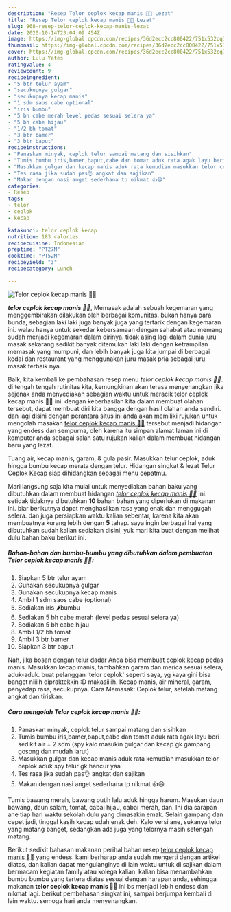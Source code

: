 ```yaml
---
description: "Resep Telor ceplok kecap manis 🍳🍾 Lezat"
title: "Resep Telor ceplok kecap manis 🍳🍾 Lezat"
slug: 968-resep-telor-ceplok-kecap-manis-lezat
date: 2020-10-14T23:04:09.454Z
image: https://img-global.cpcdn.com/recipes/36d2ecc2cc800422/751x532cq70/telor-ceplok-kecap-manis-🍳🍾-foto-resep-utama.jpg
thumbnail: https://img-global.cpcdn.com/recipes/36d2ecc2cc800422/751x532cq70/telor-ceplok-kecap-manis-🍳🍾-foto-resep-utama.jpg
cover: https://img-global.cpcdn.com/recipes/36d2ecc2cc800422/751x532cq70/telor-ceplok-kecap-manis-🍳🍾-foto-resep-utama.jpg
author: Lulu Yates
ratingvalue: 4
reviewcount: 9
recipeingredient:
- "5 btr telur ayam"
- "secukupnya gulgar"
- "secukupnya kecap manis"
- "1 sdm saos cabe optional"
- "iris bumbu"
- "5 bh cabe merah level pedas sesuai selera ya"
- "5 bh cabe hijau"
- "1/2 bh tomat"
- "3 btr bamer"
- "3 btr baput"
recipeinstructions:
- "Panaskan minyak, ceplok telur sampai matang dan sisihkan"
- "Tumis bumbu iris,bamer,baput,cabe dan tomat aduk rata agak layu beri sedikit air ± 2 sdm (spy kalo masukin gulgar dan kecap gk gampang gosong dan mudah larut)"
- "Masukkan gulgar dan kecap manis aduk rata kemudian masukkan telor ceplok aduk spy telur gk hancur yaa"
- "Tes rasa jika sudah pas👌 angkat dan sajikan"
- "Makan dengan nasi anget sederhana tp nikmat 👍😄"
categories:
- Resep
tags:
- telor
- ceplok
- kecap

katakunci: telor ceplok kecap 
nutrition: 183 calories
recipecuisine: Indonesian
preptime: "PT27M"
cooktime: "PT52M"
recipeyield: "3"
recipecategory: Lunch

---
```



![Telor ceplok kecap manis 🍳🍾](https://img-global.cpcdn.com/recipes/36d2ecc2cc800422/751x532cq70/telor-ceplok-kecap-manis-🍳🍾-foto-resep-utama.jpg)

<b><i>telor ceplok kecap manis 🍳🍾</i></b>, Memasak adalah sebuah kegemaran yang menggembirakan dilakukan oleh berbagai komunitas. bukan hanya para bunda, sebagian laki laki juga banyak juga yang tertarik dengan kegemaran ini. walau hanya untuk sekedar kebersamaan dengan sahabat atau memang sudah menjadi kegemaran dalam dirinya. tidak asing lagi dalam dunia juru masak sekarang sedikit banyak ditemukan laki laki dengan ketrampilan memasak yang mumpuni, dan lebih banyak juga kita jumpai di berbagai kedai dan restaurant yang menggunakan juru masak pria sebagai juru masak terbaik nya.

Baik, kita kembali ke pembahasan resep menu <i>telor ceplok kecap manis 🍳🍾</i>. di tengah tengah rutinitas kita, kemungkinan akan terasa menyenangkan jika sejenak anda menyediakan sebagian waktu untuk meracik telor ceplok kecap manis 🍳🍾 ini. dengan keberhasilan kita dalam membuat olahan tersebut, dapat membuat diri kita bangga dengan hasil olahan anda sendiri. dan lagi disini dengan perantara situs ini anda akan memiliki rujukan untuk mengolah masakan <u>telor ceplok kecap manis 🍳🍾</u> tersebut menjadi hidangan yang endess dan sempurna, oleh karena itu simpan alamat laman ini di komputer anda sebagai salah satu rujukan kalian dalam membuat hidangan baru yang lezat.

Tuang air, kecap manis, garam, &amp; gula pasir. Masukkan telur ceplok, aduk hingga bumbu kecap merata dengan telur. Hidangan singkat &amp; lezat Telur Ceplok Kecap siap dihidangkan sebagai menu cepatmu.


Mari langsung saja kita mulai untuk menyediakan bahan baku yang dibutuhkan dalam membuat hidangan <u><i>telor ceplok kecap manis 🍳🍾</i></u> ini. setidak tidaknya dibutuhkan <b>10</b> bahan bahan yang diperlukan di makanan ini. biar berikutnya dapat menghasilkan rasa yang enak dan menggugah selera. dan juga persiapkan waktu kalian sebentar, karena kita akan membuatnya kurang lebih dengan <b>5</b> tahap. saya ingin berbagai hal yang dibutuhkan sudah kalian sediakan disini, yuk mari kita buat dengan melihat dulu bahan baku berikut ini.

<!--inarticleads1-->

##### Bahan-bahan dan bumbu-bumbu yang dibutuhkan dalam pembuatan Telor ceplok kecap manis 🍳🍾:

1. Siapkan 5 btr telur ayam
1. Gunakan secukupnya gulgar
1. Gunakan secukupnya kecap manis
1. Ambil 1 sdm saos cabe (optional)
1. Sediakan iris 🌶️bumbu
1. Sediakan 5 bh cabe merah (level pedas sesuai selera ya)
1. Sediakan 5 bh cabe hijau
1. Ambil 1/2 bh tomat
1. Ambil 3 btr bamer
1. Siapkan 3 btr baput


Nah, jika bosan dengan telur dadar Anda bisa membuat ceplok kecap pedas manis. Masukkan kecap manis, tambahkan garam dan merica sesuai selera, aduk-aduk. buat pelanggan &#39;telor ceplok&#39; seperti saya, yg kaya gini bisa banget niiiih dipraktekkin :D makasiiiih. Kecap manis, air mineral, garam, penyedap rasa, secukupnya. Cara Memasak: Ceplok telur, setelah matang angkat dan tiriskan. 

<!--inarticleads2-->

##### Cara mengolah Telor ceplok kecap manis 🍳🍾:

1. Panaskan minyak, ceplok telur sampai matang dan sisihkan
1. Tumis bumbu iris,bamer,baput,cabe dan tomat aduk rata agak layu beri sedikit air ± 2 sdm (spy kalo masukin gulgar dan kecap gk gampang gosong dan mudah larut)
1. Masukkan gulgar dan kecap manis aduk rata kemudian masukkan telor ceplok aduk spy telur gk hancur yaa
1. Tes rasa jika sudah pas👌 angkat dan sajikan
1. Makan dengan nasi anget sederhana tp nikmat 👍😄


Tumis bawang merah, bawang putih lalu aduk hingga harum. Masukan daun bawang, daun salam, tomat, cabai hijau, cabai merah, dan. Ini dia sarapan ane tiap hari waktu sekolah dulu yang dimasakin emak. Selain gampang dan cepet jadi, tinggal kasih kecap udah enak deh. Kalo versi ane, sukanya telor yang matang banget, sedangkan ada juga yang telornya masih setengah matang. 

Berikut sedikit bahasan makanan perihal bahan resep <u>telor ceplok kecap manis 🍳🍾</u> yang endess. kami berharap anda sudah mengerti dengan artikel diatas, dan kalian dapat mengulanginya di lain waktu untuk di sajikan dalam bermacam kegiatan family atau kolega kalian. kalian bisa menambahkan bumbu bumbu yang tertera diatas sesuai dengan harapan anda, sehingga makanan <b>telor ceplok kecap manis 🍳🍾</b> ini bs menjadi lebih endess dan nikmat lagi. berikut pembahasan singkat ini, sampai berjumpa kembali di lain waktu. semoga hari anda menyenangkan.
